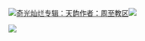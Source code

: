 [![](https://res.chinacath.cn/web/2024/11/08/1731030050068.png@!w100h100)奇光灿烂专辑：天韵作者：周至教区![](https://res.chinacath.cn/web/icon/play-128.png)](http://www.zhouzhidiocese.com/track/104102)

![](https://res.chinacath.cn/web/images/2022/12/01/1669881198992.jpg)
